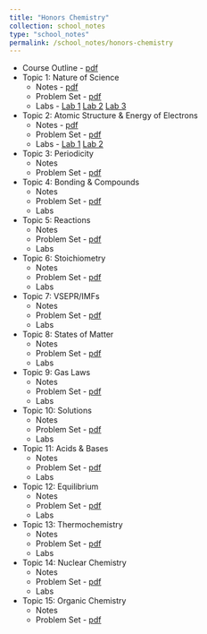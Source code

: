 ```yaml
---
title: "Honors Chemistry"
collection: school_notes
type: "school_notes"
permalink: /school_notes/honors-chemistry
---
```


* Course Outline - <a href = "https://stasyaaaaa.github.io/stasya/files/Honors_Chemistry___Course_Outline.pdf">pdf</a>
* Topic 1: Nature of Science
  * Notes - <a href = "https://stasyaaaaa.github.io/stasya/files/Honors_Chem___Unit_1_Notes.pdf">pdf</a>
  * Problem Set - <a href = "https://stasyaaaaa.github.io/stasya/files/Honors_Chem___Unit_1_Problem_Set.pdf">pdf</a>
  * Labs - <a href = "https://stasyaaaaa.github.io/stasya/files/Honors_Chem___Unit_1_Lab_1.pdf">Lab 1</a> <a href = "https://stasyaaaaa.github.io/stasya/files/Honors_Chem___Unit_1_Lab_2.pdf">Lab 2</a> <a href = "https://stasyaaaaa.github.io/stasya/files/Honors_Chem___Unit_1_Lab_3.pdf">Lab 3</a>
* Topic 2: Atomic Structure & Energy of Electrons
  * Notes - <a href = "https://stasyaaaaa.github.io/stasya/files/Honors_Chem___Unit_2_Notes.pdf">pdf</a>
  * Problem Set - <a href = "https://stasyaaaaa.github.io/stasya/files/Honors_Chem___Unit_2_Problem_Set.pdf">pdf</a>
  * Labs - <a href = "https://stasyaaaaa.github.io/stasya/files/Honors_Chem___Unit_2_Lab_1.pdf">Lab 1</a> <a href = "https://stasyaaaaa.github.io/stasya/files/Honors_Chem___Unit_2_Lab_2.pdf">Lab 2</a>
* Topic 3: Periodicity
  * Notes
  * Problem Set - <a href = "https://stasyaaaaa.github.io/stasya/files/Honors_Chem___Unit_3_Problem_Set.pdf">pdf</a>
* Topic 4: Bonding & Compounds
  * Notes
  * Problem Set - <a href = "https://stasyaaaaa.github.io/stasya/files/Honors_Chem___Unit_4_Problem_Set.pdf">pdf</a>
  * Labs
* Topic 5: Reactions
  * Notes
  * Problem Set - <a href = "https://stasyaaaaa.github.io/stasya/files/Honors_Chem___Unit_5_Problem_Set.pdf">pdf</a>
  * Labs
* Topic 6: Stoichiometry
  * Notes
  * Problem Set - <a href = "https://stasyaaaaa.github.io/stasya/files/Honors_Chem___Unit_6_Problem_Set.pdf">pdf</a>
  * Labs
* Topic 7: VSEPR/IMFs
  * Notes
  * Problem Set - <a href = "https://stasyaaaaa.github.io/stasya/files/Honors_Chem___Unit_7_Problem_Set.pdf">pdf</a>
  * Labs
* Topic 8: States of Matter
  * Notes
  * Problem Set - <a href = "https://stasyaaaaa.github.io/stasya/files/Honors_Chem___Unit_8_Problem_Set.pdf">pdf</a>
  * Labs
* Topic 9: Gas Laws
  * Notes
  * Problem Set - <a href = "https://stasyaaaaa.github.io/stasya/files/Honors_Chem___Unit_9_Problem_Set.pdf">pdf</a>
  * Labs
* Topic 10: Solutions
  * Notes
  * Problem Set - <a href = "https://stasyaaaaa.github.io/stasya/files/Honors_Chem___Unit_10_Problem_Set.pdf">pdf</a>
  * Labs
* Topic 11: Acids & Bases
  * Notes
  * Problem Set - <a href = "https://stasyaaaaa.github.io/stasya/files/Honors_Chem___Unit_11_Problem_Set.pdf">pdf</a>
  * Labs
* Topic 12: Equilibrium
  * Notes
  * Problem Set - <a href = "https://stasyaaaaa.github.io/stasya/files/Honors_Chem___Unit_12_Problem_Set.pdf">pdf</a>
  * Labs
* Topic 13: Thermochemistry
  * Notes
  * Problem Set - <a href = "https://stasyaaaaa.github.io/stasya/files/Honors_Chem___Unit_13_Problem_Set.pdf">pdf</a>
  * Labs
* Topic 14: Nuclear Chemistry
  * Notes
  * Problem Set - <a href = "https://stasyaaaaa.github.io/stasya/files/Honors_Chem___Unit_14_Problem_Set.pdf">pdf</a>
  * Labs
* Topic 15: Organic Chemistry
  * Notes
  * Problem Set - <a href = "https://stasyaaaaa.github.io/stasya/files/Honors_Chem___Unit_15_Problem_Set.pdf">pdf</a>